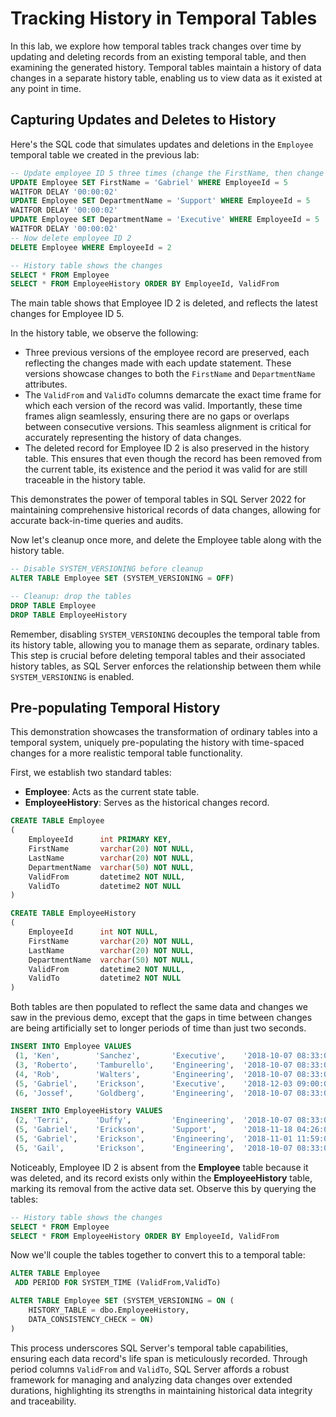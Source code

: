 ﻿# Tracking History in Temporal Tables

In this lab, we explore how temporal tables track changes over time by updating and deleting records from an existing temporal table, and then examining the generated history. Temporal tables maintain a history of data changes in a separate history table, enabling us to view data as it existed at any point in time.

## Capturing Updates and Deletes to History

Here's the SQL code that simulates updates and deletions in the `Employee` temporal table we created in the previous lab:

```sql
-- Update employee ID 5 three times (change the FirstName, then change the DepartmentName twice, two seconds apart)
UPDATE Employee SET FirstName = 'Gabriel' WHERE EmployeeId = 5
WAITFOR DELAY '00:00:02'
UPDATE Employee SET DepartmentName = 'Support' WHERE EmployeeId = 5
WAITFOR DELAY '00:00:02'
UPDATE Employee SET DepartmentName = 'Executive' WHERE EmployeeId = 5
WAITFOR DELAY '00:00:02'
-- Now delete employee ID 2
DELETE Employee WHERE EmployeeId = 2

-- History table shows the changes
SELECT * FROM Employee
SELECT * FROM EmployeeHistory ORDER BY EmployeeId, ValidFrom
```

The main table shows that Employee ID 2 is deleted, and reflects the latest changes for Employee ID 5.

In the history table, we observe the following:

- Three previous versions of the employee record are preserved, each reflecting the changes made with each update statement. These versions showcase changes to both the `FirstName` and `DepartmentName` attributes.
- The `ValidFrom` and `ValidTo` columns demarcate the exact time frame for which each version of the record was valid. Importantly, these time frames align seamlessly, ensuring there are no gaps or overlaps between consecutive versions. This seamless alignment is critical for accurately representing the history of data changes.
- The deleted record for Employee ID 2 is also preserved in the history table. This ensures that even though the record has been removed from the current table, its existence and the period it was valid for are still traceable in the history table.

This demonstrates the power of temporal tables in SQL Server 2022 for maintaining comprehensive historical records of data changes, allowing for accurate back-in-time queries and audits.

Now let's cleanup once more, and delete the Employee table along with the history table.


```sql
-- Disable SYSTEM_VERSIONING before cleanup
ALTER TABLE Employee SET (SYSTEM_VERSIONING = OFF)

-- Cleanup: drop the tables
DROP TABLE Employee
DROP TABLE EmployeeHistory
```

Remember, disabling `SYSTEM_VERSIONING` decouples the temporal table from its history table, allowing you to manage them as separate, ordinary tables. This step is crucial before deleting temporal tables and their associated history tables, as SQL Server enforces the relationship between them while `SYSTEM_VERSIONING` is enabled.





## Pre-populating Temporal History

This demonstration showcases the transformation of ordinary tables into a temporal system, uniquely pre-populating the history with time-spaced changes for a more realistic temporal table functionality.

First, we establish two standard tables:

- **Employee**: Acts as the current state table.
- **EmployeeHistory**: Serves as the historical changes record.

```sql
CREATE TABLE Employee
(
    EmployeeId      int PRIMARY KEY,
    FirstName       varchar(20) NOT NULL,
    LastName        varchar(20) NOT NULL,
    DepartmentName  varchar(50) NOT NULL,
    ValidFrom       datetime2 NOT NULL, 
    ValidTo         datetime2 NOT NULL
)

CREATE TABLE EmployeeHistory
(
    EmployeeId      int NOT NULL,
    FirstName       varchar(20) NOT NULL,
    LastName        varchar(20) NOT NULL,
    DepartmentName  varchar(50) NOT NULL,
    ValidFrom       datetime2 NOT NULL, 
    ValidTo         datetime2 NOT NULL
)
```

Both tables are then populated to reflect the same data and changes we saw in the previous demo, except that the gaps in time between changes are being artificially set to longer periods of time than just two seconds.

```sql
INSERT INTO Employee VALUES
 (1, 'Ken',        'Sanchez',       'Executive',    '2018-10-07 08:33:00', '9999-12-31 23:59:59.9999999'),
 (3, 'Roberto',    'Tamburello',    'Engineering',  '2018-10-07 08:33:00', '9999-12-31 23:59:59.9999999'),
 (4, 'Rob',        'Walters',       'Engineering',  '2018-10-07 08:33:00', '9999-12-31 23:59:59.9999999'),
 (5, 'Gabriel',    'Erickson',      'Executive',    '2018-12-03 09:00:00', '9999-12-31 23:59:59.9999999'),
 (6, 'Jossef',     'Goldberg',      'Engineering',  '2018-10-07 08:33:00', '9999-12-31 23:59:59.9999999')

INSERT INTO EmployeeHistory VALUES
 (2, 'Terri',      'Duffy',         'Engineering',  '2018-10-07 08:33:00', '2018-11-16 00:00:00'),  -- deleted 11/16
 (5, 'Gabriel',    'Erickson',      'Support',      '2018-11-18 04:26:00', '2018-12-03 09:00:00'),
 (5, 'Gabriel',    'Erickson',      'Engineering',  '2018-11-01 11:59:00', '2018-11-18 04:26:00'),
 (5, 'Gail',       'Erickson',      'Engineering',  '2018-10-07 08:33:00', '2018-11-01 11:59:00')
```

Noticeably, Employee ID 2 is absent from the **Employee** table because it was deleted, and its record exists only within the **EmployeeHistory** table, marking its removal from the active data set. Observe this by querying the tables:

```sql
-- History table shows the changes
SELECT * FROM Employee
SELECT * FROM EmployeeHistory ORDER BY EmployeeId, ValidFrom
```

Now we'll couple the tables together to convert this to a temporal table:

```sql
ALTER TABLE Employee
 ADD PERIOD FOR SYSTEM_TIME (ValidFrom,ValidTo)

ALTER TABLE Employee SET (SYSTEM_VERSIONING = ON (
    HISTORY_TABLE = dbo.EmployeeHistory,
    DATA_CONSISTENCY_CHECK = ON)
)
```

This process underscores SQL Server's temporal table capabilities, ensuring each data record's life span is meticulously recorded. Through period columns `ValidFrom` and `ValidTo`, SQL Server affords a robust framework for managing and analyzing data changes over extended durations, highlighting its strengths in maintaining historical data integrity and traceability.
